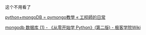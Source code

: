 这个不用看了

[python+mongoDB = pymongo教學 « 工程師的日常](http://rasca0027.logdown.com/posts/252512-python-mongodb-pymongo-teaching)

[mongodb 数据库 (1) - 《从零开始学 Python》(第二版) - 极客学院Wiki](http://wiki.jikexueyuan.com/project/start-learning-python/232.html)